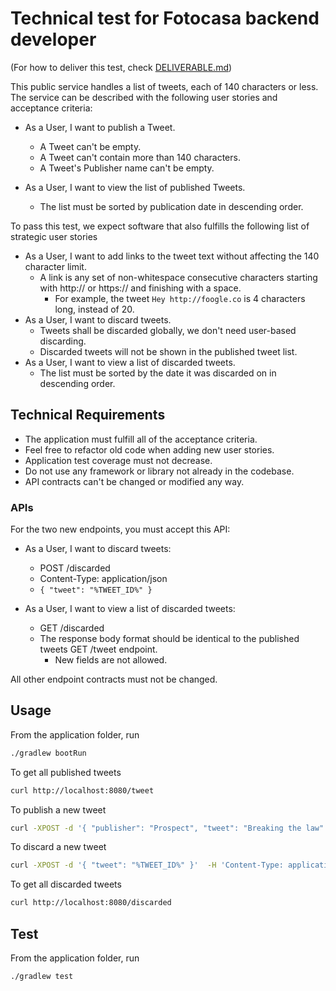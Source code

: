 # Technical test for Fotocasa backend developer

(For how to deliver this test, check [DELIVERABLE.md](DELIVERABLE.md))

This public service handles a list of tweets, each of 140 characters or less. The service
can be described with the following user stories and acceptance criteria:

* As a User, I want to publish a Tweet.
    * A Tweet can't be empty.
    * A Tweet can't contain more than 140 characters.
    * A Tweet's Publisher name can't be empty.

* As a User, I want to view the list of published Tweets.
    * The list must be sorted by publication date in descending order.
     
To pass this test, we expect software that also fulfills the following list of strategic user stories

* As a User, I want to add links to the tweet text without affecting the 140 character limit.
    * A link is any set of non-whitespace consecutive characters starting with http:// or https:// and finishing with a space.
        * For example, the tweet `Hey http://foogle.co` is 4 characters long, instead of 20.
* As a User, I want to discard tweets.
    * Tweets shall be discarded globally, we don't need user-based discarding.
    * Discarded tweets will not be shown in the published tweet list.
* As a User, I want to view a list of discarded tweets.
    * The list must be sorted by the date it was discarded on in descending order.

## Technical Requirements

* The application must fulfill all of the acceptance criteria.
* Feel free to refactor old code when adding new user stories.
* Application test coverage must not decrease.
* Do not use any framework or library not already in the codebase.
* API contracts can't be changed or modified any way.

### APIs

For the two new endpoints, you must accept this API:

* As a User, I want to discard tweets:
    * POST /discarded
    * Content-Type: application/json
    * `{ "tweet": "%TWEET_ID%" }` 
    
* As a User, I want to view a list of discarded tweets:
    * GET /discarded
    * The response body format should be identical to the published tweets GET /tweet endpoint.
        * New fields are not allowed.

All other endpoint contracts must not be changed.

## Usage

From the application folder, run
```sh
./gradlew bootRun
```

To get all published tweets
```sh
curl http://localhost:8080/tweet
```

To publish a new tweet
```sh
curl -XPOST -d '{ "publisher": "Prospect", "tweet": "Breaking the law" }' -H 'Content-Type: application/json' http://localhost:8080/tweet
```

To discard a new tweet
```sh
curl -XPOST -d '{ "tweet": "%TWEET_ID%" }'  -H 'Content-Type: application/json' http://localhost:8080/discarded
```

To get all discarded tweets
```sh
curl http://localhost:8080/discarded
```

## Test

From the application folder, run
```sh
./gradlew test
```
